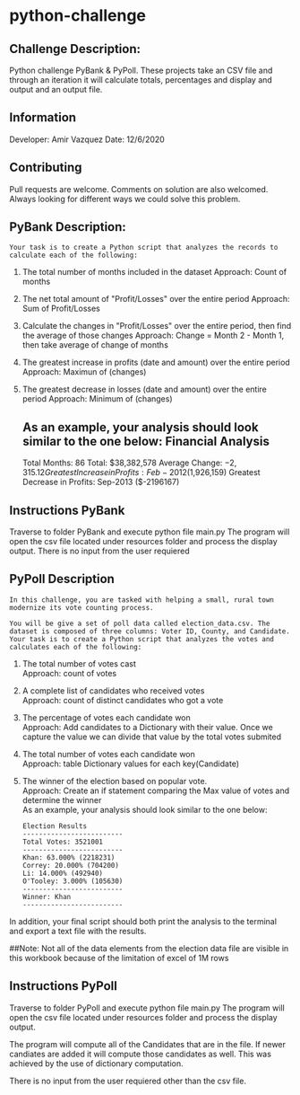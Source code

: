 # python-challenge

## Challenge Description:
Python challenge PyBank & PyPoll. These projects take an CSV file and through an iteration it will calculate
totals, percentages and display and output and an output file.

## Information
Developer: Amir Vazquez
Date: 12/6/2020

## Contributing
Pull requests are welcome. Comments on solution are also welcomed. Always looking for different ways we could solve this problem.



## PyBank Description:
	Your task is to create a Python script that analyzes the records to calculate each of the following:
	
1)	The total number of months included in the dataset
	Approach: Count of months
2)	The net total amount of "Profit/Losses" over the entire period
	Approach: Sum of Profit/Losses
3)	Calculate the changes in "Profit/Losses" over the entire period, then find the average of those changes
	Approach: Change = Month 2 - Month 1, then take average of change of months
4)	The greatest increase in profits (date and amount) over the entire period
	Approach: Maximun of (changes)
5)	The greatest decrease in losses (date and amount) over the entire period
	Approach: Minimum of (changes)
	
	As an example, your analysis should look similar to the one below:
	Financial Analysis
	----------------------------
	Total Months: 86
	Total: $38,382,578
	Average  Change: $-2,315.12
	Greatest Increase in Profits: Feb-2012 ($1,926,159)
	Greatest Decrease in Profits: Sep-2013 ($-2196167)


## Instructions PyBank
Traverse to folder PyBank and execute python file main.py
The program will open the csv file located under resources folder and process the display output.
There is no input from the user requiered

## PyPoll Description	
	In this challenge, you are tasked with helping a small, rural town modernize its vote counting process.	
		
	You will be give a set of poll data called election_data.csv. The dataset is composed of three columns: Voter ID, County, and Candidate. Your task is to create a Python script that analyzes the votes and calculates each of the following:	
		
1)	The total number of votes cast	
	Approach: count of votes	
2)	A complete list of candidates who received votes	
	Approach: count of distinct candidates who got a vote	
3)	The percentage of votes each candidate won	
	Approach: Add candidates to a Dictionary with their value. Once we capture the value we can divide that value by the total votes submited	
4)	The total number of votes each candidate won	
	Approach: table Dictionary values for each key(Candidate)	
5)	The winner of the election based on popular vote.	
	Approach: Create an if statement comparing the Max value of votes and determine the winner	
	As an example, your analysis should look similar to the one below:	
		
		Election Results
		-------------------------
		Total Votes: 3521001
		-------------------------
		Khan: 63.000% (2218231)
		Correy: 20.000% (704200)
		Li: 14.000% (492940)
		O'Tooley: 3.000% (105630)
		-------------------------
		Winner: Khan
		-------------------------
		
In addition, your final script should both print the analysis to the terminal and export a text file with the results.	
	
##Note: Not all of the data elements from the election data file are visible in this workbook because of the limitation of excel of 1M rows	

## Instructions PyPoll
Traverse to folder PyPoll and execute python file main.py
The program will open the csv file located under resources folder and process the display output.

The program will compute all of the Candidates that are in the file. If newer candiates are added it will compute those candidates as well.
This was achieved by the use of dictionary computation.

There is no input from the user requiered other than the csv file.